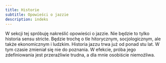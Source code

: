 ```yaml
---
title: Historie
subtitle: Opowieści o jazzie
description: indeks
---
```


W sekcji tej spróbuję nakreślić opowieści o jazzie. Nie będzie to tylko historia sensu stricte.
Będzie trochę o tle hitorycznym, socjologicznym, ale także ekonomicznym i ludzkim.
Historia jazzu trwa już od ponad stu lat. W tym czasie zmieniał się nie do poznania. W efekcie, próba 
jego zdefiniowania jest przeraźliwie trudna, a dla mnie osobiście niemożliwa.
